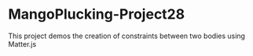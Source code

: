 # MangoPlucking-Project28
This project demos the creation of constraints between two bodies using Matter.js
